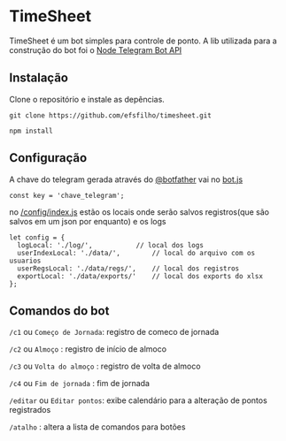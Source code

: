 # TimeSheet

TimeSheet é um bot simples para controle de ponto.
A lib utilizada para a construção do bot foi o [Node Telegram Bot API](https://github.com/yagop/node-telegram-bot-api)

## Instalação
Clone o repositório e instale as depências.
```
git clone https://github.com/efsfilho/timesheet.git

npm install
```

## Configuração 
A chave do telegram gerada através do [@botfather](https://telegram.me/BotFather) vai no [bot.js](./bot.js) 
```
const key = 'chave_telegram';
```
no [/config/index.js](./config/index.js) estão os locais onde serão salvos registros(que são salvos em um json por enquanto) e os logs
```
let config = {
  logLocal: './log/', 			// local dos logs
  userIndexLocal: './data/', 		// local do arquivo com os usuarios
  userRegsLocal: './data/regs/', 	// local dos registros
  exportLocal: './data/exports/' 	// local dos exports do xlsx
};
```

## Comandos do bot
`/c1` ou `Começo de Jornada`: registro de comeco de jornada

`/c2` ou `Almoço`           : registro de início de almoco

`/c3` ou `Volta do almoço`  : registro de volta de almoco

`/c4` ou `Fim de jornada`   : fim de jornada

`/editar` ou `Editar pontos`: exibe calendário para a alteração de pontos registrados

`/atalho`                   : altera a lista de comandos para botões 
